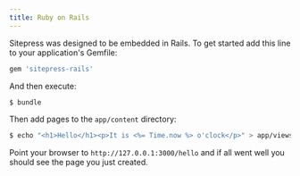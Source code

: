 ```yaml
---
title: Ruby on Rails
---
```


Sitepress was designed to be embedded in Rails. To get started add this line to your application's Gemfile:

```ruby
gem 'sitepress-rails'
```

And then execute:

```bash
$ bundle
```

Then add pages to the `app/content` directory:

```bash
$ echo "<h1>Hello</h1><p>It is <%= Time.now %> o'clock</p>" > app/views/pages/hello.html.erb
```

Point your browser to `http://127.0.0.1:3000/hello` and if all went well you should see the page you just created.
